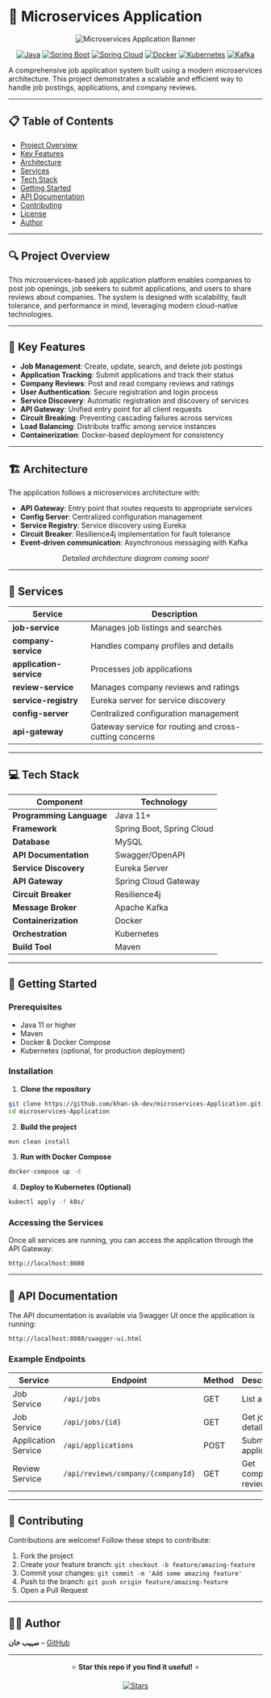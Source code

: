 # 🚀 Microservices Application

<div align="center">

![Microservices Application Banner](https://img.shields.io/badge/Microservices-Application-0077B6?style=for-the-badge&logo=spring&logoColor=white)

[![Java](https://img.shields.io/badge/Java-ED8B00?style=for-the-badge&logo=openjdk&logoColor=white)](https://www.oracle.com/java/)
[![Spring Boot](https://img.shields.io/badge/Spring%20Boot-6DB33F?style=for-the-badge&logo=spring&logoColor=white)](https://spring.io/projects/spring-boot)
[![Spring Cloud](https://img.shields.io/badge/Spring%20Cloud-6DB33F?style=for-the-badge&logo=spring&logoColor=white)](https://spring.io/projects/spring-cloud)
[![Docker](https://img.shields.io/badge/Docker-2496ED?style=for-the-badge&logo=docker&logoColor=white)](https://www.docker.com/)
[![Kubernetes](https://img.shields.io/badge/Kubernetes-326CE5?style=for-the-badge&logo=kubernetes&logoColor=white)](https://kubernetes.io/)
[![Kafka](https://img.shields.io/badge/Apache%20Kafka-231F20?style=for-the-badge&logo=apache-kafka&logoColor=white)](https://kafka.apache.org/)

</div>

A comprehensive job application system built using a modern microservices architecture. This project demonstrates a scalable and efficient way to handle job postings, applications, and company reviews.

---

## 📋 Table of Contents

- [Project Overview](#-project-overview)
- [Key Features](#-key-features)
- [Architecture](#-architecture)
- [Services](#-services)
- [Tech Stack](#-tech-stack)
- [Getting Started](#-getting-started)
- [API Documentation](#-api-documentation)
- [Contributing](#-contributing)
- [License](#-license)
- [Author](#-author)

---

## 🔍 Project Overview

This microservices-based job application platform enables companies to post job openings, job seekers to submit applications, and users to share reviews about companies. The system is designed with scalability, fault tolerance, and performance in mind, leveraging modern cloud-native technologies.

---

## 🌟 Key Features

- **Job Management**: Create, update, search, and delete job postings
- **Application Tracking**: Submit applications and track their status
- **Company Reviews**: Post and read company reviews and ratings
- **User Authentication**: Secure registration and login process
- **Service Discovery**: Automatic registration and discovery of services
- **API Gateway**: Unified entry point for all client requests
- **Circuit Breaking**: Preventing cascading failures across services
- **Load Balancing**: Distribute traffic among service instances
- **Containerization**: Docker-based deployment for consistency

---

## 🏗 Architecture

The application follows a microservices architecture with:

- **API Gateway**: Entry point that routes requests to appropriate services
- **Config Server**: Centralized configuration management
- **Service Registry**: Service discovery using Eureka
- **Circuit Breaker**: Resilience4j implementation for fault tolerance
- **Event-driven communication**: Asynchronous messaging with Kafka

<div align="center">
  
  <!-- Architecture diagram placeholder -->
  <i>Detailed architecture diagram coming soon!</i>
  
</div>

---

## 🔧 Services

| Service | Description |
|---------|-------------|
| **job-service** | Manages job listings and searches |
| **company-service** | Handles company profiles and details |
| **application-service** | Processes job applications |
| **review-service** | Manages company reviews and ratings |
| **service-registry** | Eureka server for service discovery |
| **config-server** | Centralized configuration management |
| **api-gateway** | Gateway service for routing and cross-cutting concerns |

---

## 💻 Tech Stack

| Component | Technology |
|-----------|------------|
| **Programming Language** | Java 11+ |
| **Framework** | Spring Boot, Spring Cloud |
| **Database** | MySQL |
| **API Documentation** | Swagger/OpenAPI |
| **Service Discovery** | Eureka Server |
| **API Gateway** | Spring Cloud Gateway |
| **Circuit Breaker** | Resilience4j |
| **Message Broker** | Apache Kafka |
| **Containerization** | Docker |
| **Orchestration** | Kubernetes |
| **Build Tool** | Maven |

---

## 🚀 Getting Started

### Prerequisites

- Java 11 or higher
- Maven
- Docker & Docker Compose
- Kubernetes (optional, for production deployment)

### Installation

1. **Clone the repository**

```bash
git clone https://github.com/khan-sk-dev/microservices-Application.git
cd microservices-Application
```

2. **Build the project**

```bash
mvn clean install
```

3. **Run with Docker Compose**

```bash
docker-compose up -d
```

4. **Deploy to Kubernetes (Optional)**

```bash
kubectl apply -f k8s/
```

### Accessing the Services

Once all services are running, you can access the application through the API Gateway:

```
http://localhost:8080
```

---

## 📘 API Documentation

The API documentation is available via Swagger UI once the application is running:

```
http://localhost:8080/swagger-ui.html
```

### Example Endpoints

| Service | Endpoint | Method | Description |
|---------|----------|--------|-------------|
| Job Service | `/api/jobs` | GET | List all jobs |
| Job Service | `/api/jobs/{id}` | GET | Get job details |
| Application Service | `/api/applications` | POST | Submit application |
| Review Service | `/api/reviews/company/{companyId}` | GET | Get company reviews |

---

## 🤝 Contributing

Contributions are welcome! Follow these steps to contribute:

1. Fork the project
2. Create your feature branch: `git checkout -b feature/amazing-feature`
3. Commit your changes: `git commit -m 'Add some amazing feature'`
4. Push to the branch: `git push origin feature/amazing-feature`
5. Open a Pull Request

---

## 👨‍💻 Author

**صہیب خان** – [GitHub](https://github.com/khan-sk-dev)

---

<div align="center">
  
  ⭐ **Star this repo if you find it useful!** ⭐
  
  <a href="https://github.com/khan-sk-dev/microservices-Application/stargazers">
    <img src="https://img.shields.io/github/stars/khan-sk-dev/microservices-Application?style=social" alt="Stars"/>
  </a>
  
</div>
